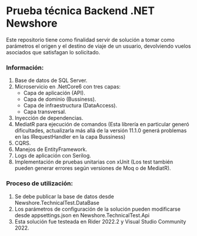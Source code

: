 # Prueba técnica Backend .NET Newshore

Este repositorio tiene como finalidad servir de solución a tomar como parámetros el origen y el destino de viaje de un usuario, 
devolviendo vuelos asociados que satisfagan lo solicitado.

### Información:

1. Base de datos de SQL Server.
2. Microservicio en .NetCore6 con tres capas:
    - Capa de aplicación (API).
    - Capa de dominio (Bussiness).
    - Capa de infraestructura (DataAccess).
    - Capa transversal.
3. Inyección de dependencias.
4. MediatR para ejecución de comandos (Esta librería en particular generó dificultades, actualizarla más allá de la versión 11.1.0 generá problemas en las IRequestHandler en la capa Bussiness)
5. CQRS.
6. Manejos de EntityFramework.
7. Logs de aplicación con Serilog.
8. Implementación de pruebas unitarias con xUnit (Los test también pueden generar errores según versiones de Moq o de MediatR).

### Proceso de utilización:

1. Se debe publicar la base de datos desde Newshore.TechnicalTest.DataBase
2. Los parámetros de configuración de la solución pueden modificarse desde appsettings.json en Newshore.TechnicalTest.Api
3. Esta solución fue testeada en Rider 2022.2 y Visual Studio Community 2022.

